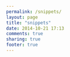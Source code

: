 ```yaml
---
permalink: /snippets/
layout: page
title: "snippets"
date: 2014-10-21 17:13
comments: true
sharing: true
footer: true
---
```

